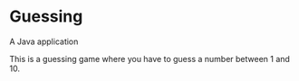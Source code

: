# Guessing
A Java application

This is a guessing game where you have to guess a number between 1 and 10.
